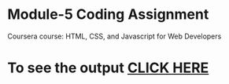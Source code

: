 
# Module-5 Coding Assignment

Coursera course: HTML, CSS, and Javascript for Web Developers

# To see the output [CLICK HERE](https://moindotcalm.github.io/WEBDEVLOPMENT/module_5/)
